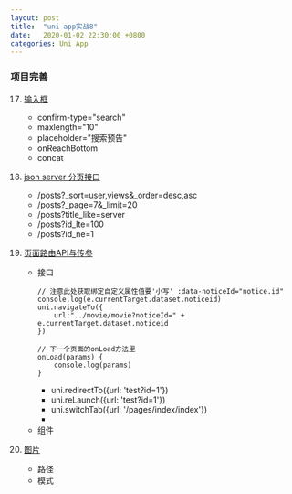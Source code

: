 ```yaml
---
layout: post
title:  "uni-app实战8"
date:   2020-01-02 22:30:00 +0800
categories: Uni App
--- 
```


### 项目完善
17. [输入框](https://uniapp.dcloud.io/component/input)
    - confirm-type="search"
    - maxlength="10"
    - placeholder="搜索预告"
    - onReachBottom
    - concat 

18. [json server 分页接口](https://github.com/typicode/json-server)
    - /posts?_sort=user,views&_order=desc,asc
    - /posts?_page=7&_limit=20
    - /posts?title_like=server
    - /posts?id_lte=100
    - /posts?id_ne=1

19. [页面路由API与传参](https://uniapp.dcloud.io/api/router?id=navigateto)
    - 接口
        ````
        // 注意此处获取绑定自定义属性值要'小写' :data-noticeId="notice.id"
        console.log(e.currentTarget.dataset.noticeid)
        uni.navigateTo({
            url:"../movie/movie?noticeId=" + e.currentTarget.dataset.noticeid
        })

        // 下一个页面的onLoad方法里
        onLoad(params) {
			console.log(params)
		}
        ````
        - uni.redirectTo({url: 'test?id=1'})
        - uni.reLaunch({url: 'test?id=1'})
        - uni.switchTab({url: '/pages/index/index'})
        - 
    - 组件

20. [图片](https://uniapp.dcloud.io/component/image)
    - 路径
    - 模式
